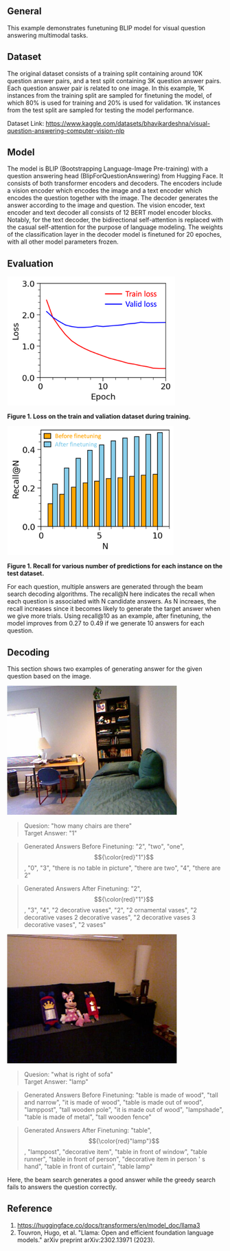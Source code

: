 ## General
This example demonstrates funetuning BLIP model for visual question answering multimodal tasks. 

## Dataset
The original dataset consists of a training split containing around 10K question answer pairs, and a test split containing 3K question answer pairs. Each question answer pair is related to one image. In this example, 1K instances from the training split are sampled for finetuning the model, of which 80% is used for training and 20% is used for validation. 1K instances from the test split are sampled for testing the model performance.

Dataset Link: https://www.kaggle.com/datasets/bhavikardeshna/visual-question-answering-computer-vision-nlp

## Model
The model is BLIP (Bootstrapping Language-Image Pre-training) with a question answering head (BlipForQuestionAnswering) from Hugging Face. It consists of both transformer encoders and decoders. The encoders include a vision encoder which encodes the image and a text encoder which encodes the question together with the image. The decoder generates the answer according to the image and question. The vision encoder, text encoder and text decoder all consists of 12 BERT model encoder blocks. Notably, for the text decoder, the bidirectional self-attention is replaced with the casual self-attention for the purpose of language modeling. The weights of the classification layer in the decoder model is finetuned for 20 epoches, with all other model parameters frozen.

## Evaluation
<img src="figures/train_valid_loss.png" height="300" />

**Figure 1. Loss on the train and valiation dataset during training.**

<img src="figures/recall.png" height="300" />

**Figure 1. Recall for various number of predictions for each instance on the test dataset.**

For each question, multiple answers are generated through the beam search decoding algorithms. The recall@N here indicates the recall when each question is associated with N candidate answers. As N increaes, the recall increases since it becomes likely to generate the target answer when we give more trials. Using recall@10 as an example, after finetuning, the model improves from 0.27 to 0.49 if we generate 10 answers for each question. 

## Decoding
This section shows two examples of generating answer for the given question based on the image. 

<img src="figures/image986.png" height="300" />

> Quesion: "how many chairs are there" <br/>
> Target Answer: "1" <br/>

> Generated Answers Before Finetuning: "2", "two", "one", $${\color{red}"1"}$$, "0", "3", "there is no table in picture", "there are two", "4", "there are 2" <br/>

> Generated Answers After Finetuning: "2", $${\color{red}"1"}$$, "3", "4", "2 decorative vases", "2", "2 ornamental vases", "2 decorative vases 2 decorative vases", "2 decorative vases 3 decorative vases", "2 vases"

<img src="figures/image283.png" height="300" />

> Quesion: "what is right of sofa" <br/>
> Target Answer: "lamp" <br/>

> Generated Answers Before Finetuning: "table is made of wood", "tall and narrow", "it is made of wood", "table is made out of wood", "lamppost", "tall wooden pole", "it is made out of wood", "lampshade", "table is made of metal", "tall wooden fence" <br/>

> Generated Answers After Finetuning: "table", $${\color{red}"lamp"}$$, "lamppost", "decorative item", "table in front of window", "table runner", "table in front of person", "decorative item in person ' s hand", "table in front of curtain", "table lamp"


Here, the beam search generates a good answer while the greedy search fails to answers the question correctly.

## Reference
1. https://huggingface.co/docs/transformers/en/model_doc/llama3
2. Touvron, Hugo, et al. "Llama: Open and efficient foundation language models." arXiv preprint arXiv:2302.13971 (2023).
